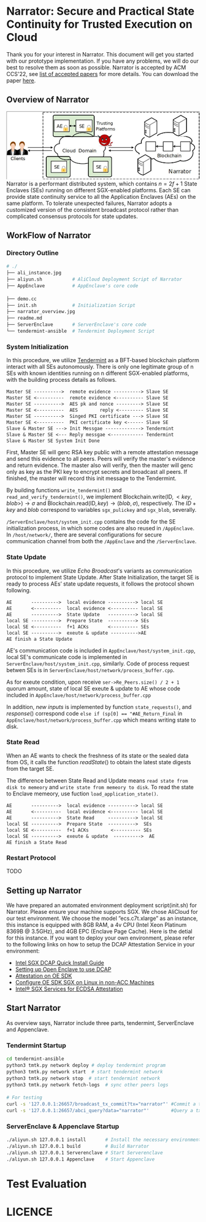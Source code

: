 # Narrator: Secure and Practical State Continuity for Trusted Execution on Cloud
Thank you for your interest in Narrator. This document will get you started with our prototype implementation. If you have any problems, we will do our best to resolve them as soon as possible. 
Narrator is accepted by ACM CCS'22, see [list of accepted papers](https://www.sigsac.org/ccs/CCS2022/program/accepted-papers.html) for more details. You can download the paper [here]().


## Overview of Narrator
![overview](./figure/narrator_overview.jpg )
Narrator is a performant distributed system, which contains $n = 2f + 1$ State Enclaves (SEs) running on different SGX-enabled platforms. Each SE can provide state continuity service to all the Application Enclaves (AEs) on the same platform. To tolerate unexpected failures, Narrator adopts a customized version of the consistent broadcast protocol rather than complicated consensus protocols for state updates.

## WorkFlow of Narrator
### Directory Outline
``` Bash
# ./
├── ali_instance.jpg
├── aliyun.sh           # AliCloud Deployment Script of Narrator
├── AppEnclave          # AppEnclave's core code

├── demo.cc    
├── init.sh             # Initialization Script
├── narrator_overview.jpg
├── readme.md
├── ServerEnclave       # ServerEnclave's core code
└── tendermint-ansible  # Tendermint Deployment Script
```
### System Initialization
In this procedure, we utilize [Tendermint](https://tendermint.com/) as a BFT-based blockchain platform interact with all SEs autonomously. There is only one legitimate group of n SEs with known identities running on n different SGX-enabled platforms, with the building process details as follows. 

```
Master SE ---------->  remote evidence ----------> Slave SE
Master SE <----------  remote evidence <---------- Slave SE
Master SE ---------->  AES pk and nonce ---------> Slave SE
Master SE <----------  AES        reply <--------- Slave SE
Master SE ---------->  Singed PKI certificate ---> Slave SE
Master SE <----------  PKI certificate key <------ Slave SE
Slave & Master SE ---> Init Messgae -------------> Tendermint
Slave & Master SE <--- Reply messgae <------------ Tendermint
Slave & Master SE System Init Done
```

First, Master SE will genc RSA key public with a remote attestation message and send this evidence to all peers. Peers will verify the master's evidence and return evidence. The master also will verify, then the master will genc only as key as the PKI key to encrypt secrets and broadcast all peers. If finished, the master will record this init message to the Tendermint.

By building functions `write_tendermint()` and `read_and_verify_tendermint()`, we implement $\mathrm{Blockchain.write} (\mathrm{ID} , <key, blob>)\rightarrow \sigma$ and $\mathrm{Blockchain.read} (\mathrm{ID} , key) \rightarrow (blob, \sigma)$, respectively. The $ID+key$ and $blob$ correspond to variables `sgx_pulickey` and `sgx_blob`, severally.

`/ServerEnclave/host/system_init.cpp` contains the code for the SE initialization process, in which some codes are also reused in `/AppEnclave`. In `/host/network/`, there are several configurations for secure communication channel from both the `/AppEnclave` and the `/ServerEnclave`. 


### State Update
In this procedure, we utilize $Echo\ Broadcast$'s variants as communication protocol to implement State Update. After State Initialization, the target SE is ready to process AEs’ state update requests, it follows the protocol shown following.

```
AE       ---------->  local evidence ----------> local SE 
AE       <----------  local evidence <---------- local SE
AE       ---------->  State Update   ----------> local SE 
local SE ---------->  Prepare State  ----------> SEs 
local SE <----------  f+1 ACKs       <---------- SEs 
local SE ---------->  exeute & update ---------->AE 
AE finish a State Update
```

AE's communication code is included in `AppEnclave/host/system_init.cpp`, local SE's communicate code is implemented in `ServerEnclave/host/system_init.cpp`, similarly. Code of process request betwen SEs is in `ServerEnclave/host/network/process_buffer.cpp`.

As for exeute condition, upon receive `ser->Re_Peers.size() / 2 + 1` quorum amount, state of local SE exeute & update to AE whose code included in `AppEnclave/host/network/process_buffer.cpp`

In addition, $new\ inputs$ is implemented by function `state_requests()`, and $response()$ correspond code `else if (sp[0] == "#AE_Return_Final` in `AppEnclave/host/network/process_buffer.cpp` which means writing state to disk.

### State Read

When an AE wants to check the freshness of its state or the sealed data from OS, it calls the function $readState()$ to obtain the latest state digests from the target SE.

The difference between State Read and Update means `read state from disk to memeory` and `write state from memeory to disk`. To read the state to Enclave memeory, use fuction `load_application_state()`.

```
AE       ---------->  local evidence ----------> local SE 
AE       <----------  local evidence <---------- local SE
AE       ---------->  State Read     ----------> local SE 
local SE ---------->  Prepare State  ---------->  SEs 
local SE <----------  f+1 ACKs        <---------- SEs 
local SE ---------->  exeute & update  ---------->  AE 
AE finish a State Read
```
### Restart Protocol

TODO



## Setting up Narrator
We have prepared an automated environment deployment script(init.sh) for Narrator. Please ensure your machine supports SGX. We chose AliCloud for our test environment. We choose the model ”ecs.c7t.xlarge” as an instance, this instance is equipped with 8GB RAM, a 4v CPU (Intel Xeon Platinum 8369B @ 3.5GHz), and 4GB EPC (Enclave Page Cache). 
Here is the detial for this instance. 
If you want to deploy your own environment, please refer to the following links on how to setup the DCAP Attestation Service in your environment:

- [Intel SGX DCAP Quick Install Guide](https://software.intel.com/content/www/us/en/develop/articles、intel-software-guard-extensions-data-center-attestation-primitives-quick-install-guide.html)
- [Setting up Open Enclave to use DCAP](https://github.com/openenclave/openenclave/blob/master/docs/GettingStartedDocs/Contributors/NonAccMachineSGXLinuxGettingStarted.md)
- [Attestation on OE SDK](https://github.com/openenclave/openenclave/blob/master/docs/DesignDocs/SGX_QuoteEx_Integration.md)
- [Configure OE SDK SGX on Linux in non-ACC Machines](https://github.com/openenclave/openenclave/blob/master/docs/GettingStartedDocs/Contributors/NonAccMachineSGXLinuxGettingStarted.md)
- [Intel® SGX Services for ECDSA Attestation ](https://api.portal.trustedservices.intel.com)

## Start Narrator
As overview says, Narrator include three parts, tendermint, ServerEnclave and Appenclave.
### Tendermint Startup

``` Bash
cd tendermint-ansible
python3 tmtk.py network deploy # deploy tendermint program
python3 tmtk.py network start  # start tendermint network
python3 tmtk.py network stop  # start tendermint network
python3 tmtk.py network fetch-logs  # sync other peers logs

# For testing
curl -s '127.0.0.1:26657/broadcast_tx_commit?tx="narrator"' #Commit a tx
curl -s '127.0.0.1:26657/abci_query?data="narrator"'        #Query a tx
```
### ServerEnclave & Appenclave Startup
``` Bash
./aliyun.sh 127.0.0.1 install       # Install the necessary environment
./aliyun.sh 127.0.0.1 build         # Build Narrator
./aliyun.sh 127.0.0.1 Serverenclave # Start Serverenclave
./aliyun.sh 127.0.0.1 Appenclave    # Start Appenclave
```

# Test Evaluation


# LICENCE
